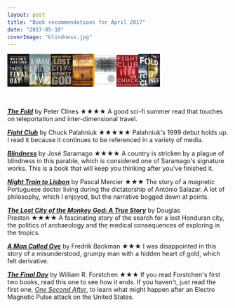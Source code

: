 ```yaml
---
layout: post
title: "Book recommendations for April 2017"
date: "2017-05-10"
coverImage: "blindness.jpg"
---
```


![](/assets/images/26114149.jpg)![](/assets/images/18774964.jpg)![](/assets/images/30145126.jpg)![](/assets/images/1528410.jpg)![](/assets/images/2526.jpg)![](/assets/images/5759.jpg)![](/assets/images/23164927.jpg)

 

[_**The Fold**_](http://amzn.to/2qqSO5L) by Peter Clines ★★★★ A good sci-fi summer read that touches on teleportation and inter-dimensional travel.

[_**Fight Club**_](http://amzn.to/2q5z6t5) by Chuck Palahniuk ★★★★★ Palahniuk's 1999 debut holds up. I read it because it continues to be referenced in a variety of media.

[_**Blindness**_](http://amzn.to/2qqWuoa) by José Saramago ★★★★ A country is stricken by a plague of blindness in this parable, which is considered one of Saramago's signature works. This is a book that will keep you thinking after you've finished it.

[_**Night Train to Lisbon**_](http://amzn.to/2pyQ5Dg) by Pascal Mercier ★★★ The story of a magnetic Portuguese doctor living during the dictatorship of António Salazar. A lot of philosophy, which I enjoyed, but the narrative bogged down at points.

[_**The Lost City of the Monkey God: A True Story**_](http://amzn.to/2qqUwUv) by Douglas Preston ★★★★ A fascinating story of the search for a lost Honduran city, the politics of archaeology and the medical consequences of exploring in the tropics.

[_**A Man Called Ove**_](http://amzn.to/2pjU62b) by Fredrik Backman ★★★ I was disappointed in this story of a misunderstood, grumpy man with a hidden heart of gold, which felt derivative.

[_**The Final Day**_](http://amzn.to/2q2UeCC) by William R. Forstchen ★★★ If you read Forstchen's first two books, read this one to see how it ends. If you haven't, just read the first one, [_One Second After_](http://amzn.to/2q5Ot54), to learn what might happen after an Electro Magnetic Pulse attack on the United States.
